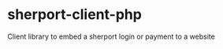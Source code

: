 sherport-client-php
===================

Client library to embed a sherport login or payment to a website
